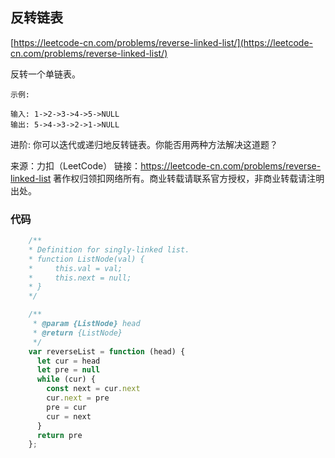 ## 反转链表 

[https://leetcode-cn.com/problems/reverse-linked-list/](https://leetcode-cn.com/problems/reverse-linked-list/)


反转一个单链表。

```
示例:

输入: 1->2->3->4->5->NULL
输出: 5->4->3->2->1->NULL
```

进阶:
你可以迭代或递归地反转链表。你能否用两种方法解决这道题？

来源：力扣（LeetCode）
链接：https://leetcode-cn.com/problems/reverse-linked-list
著作权归领扣网络所有。商业转载请联系官方授权，非商业转载请注明出处。

### 代码

```javascript
    /**
    * Definition for singly-linked list.
    * function ListNode(val) {
    *     this.val = val;
    *     this.next = null;
    * }
    */

    /**
     * @param {ListNode} head
     * @return {ListNode}
     */
    var reverseList = function (head) {
      let cur = head
      let pre = null
      while (cur) {
        const next = cur.next
        cur.next = pre 
        pre = cur 
        cur = next 
      }
      return pre
    };

```